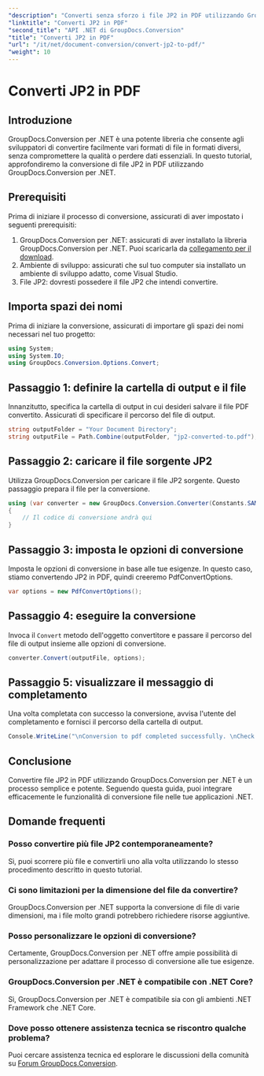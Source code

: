 ```yaml
---
"description": "Converti senza sforzo i file JP2 in PDF utilizzando GroupDocs.Conversion per .NET. Segui la nostra guida passo passo per un'integrazione perfetta."
"linktitle": "Converti JP2 in PDF"
"second_title": "API .NET di GroupDocs.Conversion"
"title": "Converti JP2 in PDF"
"url": "/it/net/document-conversion/convert-jp2-to-pdf/"
"weight": 10
---
```


# Converti JP2 in PDF

## Introduzione
GroupDocs.Conversion per .NET è una potente libreria che consente agli sviluppatori di convertire facilmente vari formati di file in formati diversi, senza compromettere la qualità o perdere dati essenziali. In questo tutorial, approfondiremo la conversione di file JP2 in PDF utilizzando GroupDocs.Conversion per .NET. 
## Prerequisiti
Prima di iniziare il processo di conversione, assicurati di aver impostato i seguenti prerequisiti:
1. GroupDocs.Conversion per .NET: assicurati di aver installato la libreria GroupDocs.Conversion per .NET. Puoi scaricarla da [collegamento per il download](https://releases.groupdocs.com/conversion/net/).
2. Ambiente di sviluppo: assicurati che sul tuo computer sia installato un ambiente di sviluppo adatto, come Visual Studio.
3. File JP2: dovresti possedere il file JP2 che intendi convertire.

## Importa spazi dei nomi
Prima di iniziare la conversione, assicurati di importare gli spazi dei nomi necessari nel tuo progetto:
```csharp
using System;
using System.IO;
using GroupDocs.Conversion.Options.Convert;
```

## Passaggio 1: definire la cartella di output e il file
Innanzitutto, specifica la cartella di output in cui desideri salvare il file PDF convertito. Assicurati di specificare il percorso del file di output.
```csharp
string outputFolder = "Your Document Directory";
string outputFile = Path.Combine(outputFolder, "jp2-converted-to.pdf");
```
## Passaggio 2: caricare il file sorgente JP2
Utilizza GroupDocs.Conversion per caricare il file JP2 sorgente. Questo passaggio prepara il file per la conversione.
```csharp
using (var converter = new GroupDocs.Conversion.Converter(Constants.SAMPLE_JP2))
{
    // Il codice di conversione andrà qui
}
```
## Passaggio 3: imposta le opzioni di conversione
Imposta le opzioni di conversione in base alle tue esigenze. In questo caso, stiamo convertendo JP2 in PDF, quindi creeremo PdfConvertOptions.
```csharp
var options = new PdfConvertOptions();
```
## Passaggio 4: eseguire la conversione
Invoca il `Convert` metodo dell'oggetto convertitore e passare il percorso del file di output insieme alle opzioni di conversione.
```csharp
converter.Convert(outputFile, options);
```
## Passaggio 5: visualizzare il messaggio di completamento
Una volta completata con successo la conversione, avvisa l'utente del completamento e fornisci il percorso della cartella di output.
```csharp
Console.WriteLine("\nConversion to pdf completed successfully. \nCheck output in {0}", outputFolder);
```

## Conclusione
Convertire file JP2 in PDF utilizzando GroupDocs.Conversion per .NET è un processo semplice e potente. Seguendo questa guida, puoi integrare efficacemente le funzionalità di conversione file nelle tue applicazioni .NET.
## Domande frequenti
### Posso convertire più file JP2 contemporaneamente?
Sì, puoi scorrere più file e convertirli uno alla volta utilizzando lo stesso procedimento descritto in questo tutorial.
### Ci sono limitazioni per la dimensione del file da convertire?
GroupDocs.Conversion per .NET supporta la conversione di file di varie dimensioni, ma i file molto grandi potrebbero richiedere risorse aggiuntive.
### Posso personalizzare le opzioni di conversione?
Certamente, GroupDocs.Conversion per .NET offre ampie possibilità di personalizzazione per adattare il processo di conversione alle tue esigenze.
### GroupDocs.Conversion per .NET è compatibile con .NET Core?
Sì, GroupDocs.Conversion per .NET è compatibile sia con gli ambienti .NET Framework che .NET Core.
### Dove posso ottenere assistenza tecnica se riscontro qualche problema?
Puoi cercare assistenza tecnica ed esplorare le discussioni della comunità su [Forum GroupDocs.Conversion](https://forum.groupdocs.com/c/conversion/11).